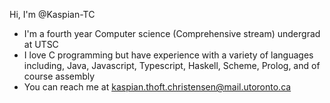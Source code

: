 Hi, I'm @Kaspian-TC
- I'm a fourth year Computer science (Comprehensive stream) undergrad at UTSC 
- I love C programming but have experience with a variety of languages including, Java, Javascript, Typescript, Haskell, Scheme, Prolog, and of course assembly
- You can reach me at kaspian.thoft.christensen@mail.utoronto.ca

<!---
Kaspian-TC/Kaspian-TC is a ✨ special ✨ repository because its `README.md` (this file) appears on your GitHub profile.
You can click the Preview link to take a look at your changes.
--->
